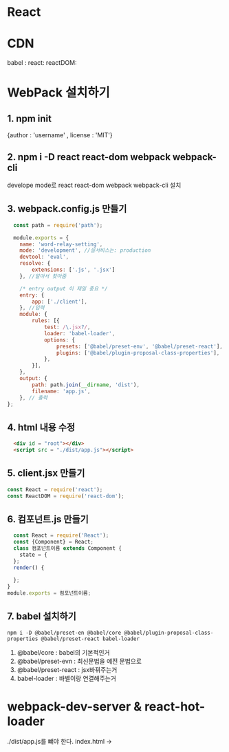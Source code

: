
# React

# CDN
babel : <script src="https://unpkg.com/babel-standalone@6/babel.min.js"></script>
react: <script crossorigin src="https://unpkg.com/react@16/umd/react.development.js"></script>
reactDOM: <script crossorigin src="https://unpkg.com/react-dom@16/umd/react-dom.development.js"></script>

# WebPack 설치하기
## 1. npm init
{author : 'username' , license : 'MIT'}
## 2. npm i -D react react-dom webpack webpack-cli
develope mode로 react react-dom webpack webpack-cli 설치
## 3. webpack.config.js 만들기
```js
  const path = require('path');

  module.exports = {
    name: 'word-relay-setting',
    mode: 'development', //실서비스는: production
    devtool: 'eval',
    resolve: {
        extensions: ['.js', '.jsx']
    }, //알아서 찾아줌

    /* entry output 이 제일 중요 */
    entry: {
        app: ['./client'],
    }, //입력
    module: {
        rules: [{
            test: /\.jsx?/,
            loader: 'babel-loader',
            options: {
                presets: ['@babel/preset-env', '@babel/preset-react'],
                plugins: ['@babel/plugin-proposal-class-properties'],
            },
        }],
    },
    output: {
        path: path.join(__dirname, 'dist'),
        filename: 'app.js',
    }, // 출력
};
```
## 4. html 내용 수정
```html
  <div id = "root"></div>
  <script src = "./dist/app.js"></script>
```
## 5. client.jsx 만들기
``` jsx
const React = require('react');
const ReactDOM = require('react-dom');
```
## 6. 컴포넌트.js 만들기
```js
  const React = require('React');
  const {Component} = React;
  class 컴포넌트이름 extends Component {
    state = {
  };
  render() {
  
  };
}
module.exports = 컴포넌트이름;
```
## 7. babel 설치하기
```npm
npm i -D @babel/preset-en @babel/core @babel/plugin-proposal-class-properties @babel/preset-react babel-loader
```
  1. @babel/core : babel의 기본적인거
  2. @babel/preset-evn : 최신문법을 예전 문법으로
  4. @babel/preset-react : jsx바꿔주는거
  3. babel-loader : 바벨이랑 연결해주는거
# webpack-dev-server & react-hot-loader
./dist/app.js를 뺴야 한다. index.html -> <script src="./app.js"> 
webpack dev server에서 app.js를 만드는 모양

